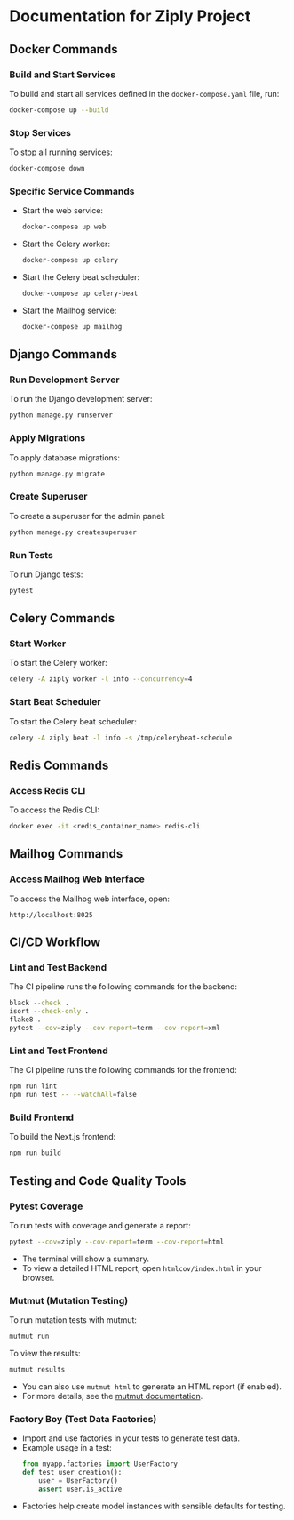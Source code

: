 # Documentation for Ziply Project

## Docker Commands

### Build and Start Services
To build and start all services defined in the `docker-compose.yaml` file, run:
```bash
docker-compose up --build
```

### Stop Services
To stop all running services:
```bash
docker-compose down
```

### Specific Service Commands
- Start the web service:
  ```bash
  docker-compose up web
  ```
- Start the Celery worker:
  ```bash
  docker-compose up celery
  ```
- Start the Celery beat scheduler:
  ```bash
  docker-compose up celery-beat
  ```
- Start the Mailhog service:
  ```bash
  docker-compose up mailhog
  ```

## Django Commands

### Run Development Server
To run the Django development server:
```bash
python manage.py runserver
```

### Apply Migrations
To apply database migrations:
```bash
python manage.py migrate
```

### Create Superuser
To create a superuser for the admin panel:
```bash
python manage.py createsuperuser
```

### Run Tests
To run Django tests:
```bash
pytest
```

## Celery Commands

### Start Worker
To start the Celery worker:
```bash
celery -A ziply worker -l info --concurrency=4
```

### Start Beat Scheduler
To start the Celery beat scheduler:
```bash
celery -A ziply beat -l info -s /tmp/celerybeat-schedule
```

## Redis Commands

### Access Redis CLI
To access the Redis CLI:
```bash
docker exec -it <redis_container_name> redis-cli
```

## Mailhog Commands

### Access Mailhog Web Interface
To access the Mailhog web interface, open:
```
http://localhost:8025
```

## CI/CD Workflow

### Lint and Test Backend
The CI pipeline runs the following commands for the backend:
```bash
black --check .
isort --check-only .
flake8 .
pytest --cov=ziply --cov-report=term --cov-report=xml
```

### Lint and Test Frontend
The CI pipeline runs the following commands for the frontend:
```bash
npm run lint
npm run test -- --watchAll=false
```

### Build Frontend
To build the Next.js frontend:
```bash
npm run build
```

## Testing and Code Quality Tools

### Pytest Coverage
To run tests with coverage and generate a report:
```bash
pytest --cov=ziply --cov-report=term --cov-report=html
```
- The terminal will show a summary.
- To view a detailed HTML report, open `htmlcov/index.html` in your browser.

### Mutmut (Mutation Testing)
To run mutation tests with mutmut:
```bash
mutmut run
```
To view the results:
```bash
mutmut results
```
- You can also use `mutmut html` to generate an HTML report (if enabled).
- For more details, see the [mutmut documentation](https://mutmut.readthedocs.io/).

### Factory Boy (Test Data Factories)
- Import and use factories in your tests to generate test data.
- Example usage in a test:
  ```python
  from myapp.factories import UserFactory
  def test_user_creation():
      user = UserFactory()
      assert user.is_active
  ```
- Factories help create model instances with sensible defaults for testing.
